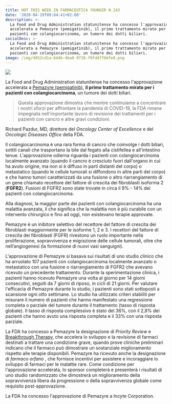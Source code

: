 ```yaml
---
title: HOT THIS WEEK IN FARMACEUTICA YOUNGER N.143
date: '2020-04-19T09:04:41+02:00'
description: >-
  La Food and Drug Administration statunitense ha concesso l'approvazione
  accelerata a Pemazyre (pemigatinib), il primo trattamento mirato per i
  pazienti con colangiocarcinoma, un tumore dei dotti biliari.
socialDesc: >-
  La Food and Drug Administration statunitense ha concesso l'approvazione
  accelerata a Pemazyre (pemigatinib), il primo trattamento mirato per i
  pazienti con colangiocarcinoma, un tumore dei dotti biliari.
image: /img/4952cd1a-644b-4ba0-9738-f0fdd7f66fe0.png
---
```

![](/img/4952cd1a-644b-4ba0-9738-f0fdd7f66fe0.png)

La Food and Drug Administration statunitense ha concesso l'approvazione accelerata a [Pemazyre (pemigatinib)](https://www.fda.gov/news-events/press-announcements/fda-approves-first-targeted-treatment-patients-cholangiocarcinoma-cancer-bile-ducts), **il primo trattamento mirato per i pazienti con colangiocarcinoma**, un tumore dei dotti biliari.

> Questa approvazione dimostra che mentre continuiamo a concentrare i nostri sforzi per affrontare la pandemia di COVID-19, la FDA rimane impegnata nell'importante lavoro di revisione dei trattamenti per i pazienti con cancro e altre gravi condizioni.

Richard Pazdur, MD, direttore del _Oncology Center of Excellence_ e del _Oncologic Diseases Office_ della FDA. 

Il colangiocarcinoma è una rara forma di cancro che coinvolge i dotti biliari, sottili canali che trasportano la bile dal fegato alla cistifellea e all'intestino tenue. L'approvazione odierna riguarda i pazienti con colangiocarcinoma localmente avanzato (quando il cancro è cresciuto fuori dall'organo in cui ha avuto origine, ma non si è diffuso in parti distanti del corpo) o metastatico (quando le cellule tumorali si diffondono in altre parti del corpo) e che hanno tumori caratterizzati da una fusione o altro riarrangiamento di un gene chiamato recettore del fattore di crescita dei fibroblasti isoforma 2 (**FGFR2**). Fusioni di FGFR2 sono state trovate in circa il 9% - 14% dei pazienti con colangiocarcinoma.

Alla diagnosi, la maggior parte dei pazienti con colangiocarcinoma ha una malattia avanzata, il che significa che la malattia non è più curabile con un intervento chirurgico e fino ad oggi, non esistevano terapie approvate.  

Pemazyre è un inibitore selettivo del recettore del fattore di crescita dei fibroblasti maggiormente per le isoforme 1, 2 e 3. I recettori del fattore di crescita dei fibroblasti (FGFR) rivestono un ruolo importante nella proliferazione, sopravvivenza e migrazione delle cellule tumorali, oltre che nell’angiogenesi (la formazione di nuovi vasi sanguigni). 

L'approvazione di Pemazyre si basava sui risultati di uno studio clinico che ha arruolato 107 pazienti con colangiocarcinoma localmente avanzato o metastatico con una fusione o riarrangiamento di FGFR2 che avevano ricevuto un precedente trattamento. Durante la sperimentazione clinica, i pazienti hanno ricevuto Pemazyre una volta al giorno per 14 giorni consecutivi, seguiti da 7 giorni di riposo, in cicli di 21 giorni. Per valutare l'efficacia di Pemazyre durante lo studio, i pazienti sono stati sottoposti a scansione ogni otto settimane. Lo studio ha utilizzato criteri stabiliti per misurare il numero di pazienti che hanno manifestato una regressione completa o parziale del tumore durante il trattamento (tasso di risposta globale). Il tasso di risposta complessivo è stato del 36%, con il 2,8% dei pazienti che hanno avuto una risposta completa e il 33% con una risposta parziale. 

La FDA ha concesso a Pemazyre la designazione di _Priority Review_ e [Breakthrough Therapy](https://www.farmaceuticayounger.science/blog/2018/12/breakthrough-therapy/), che accelera lo sviluppo e la revisione di farmaci destinati a trattare una condizione grave, quando prove cliniche preliminari indicano che il farmaco può dimostrare un sostanziale miglioramento rispetto alle terapie disponibili. Pemazyre ha ricevuto anche la designazione di _farmaco orfano_ , che fornisce incentivi per assistere e incoraggiare lo sviluppo di farmaci per le malattie rare. Come condizione per l'approvazione accelerata, lo sponsor completerà e presenterà i risultati di uno studio randomizzato che dimostrerà un miglioramento della sopravvivenza libera da progressione o della sopravvivenza globale come requisito post-approvazione.

La FDA ha concesso l'approvazione di Pemazyre a Incyte Corporation.
